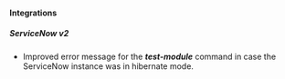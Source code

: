 
#### Integrations
##### ServiceNow v2
- Improved error message for the ***test-module*** command in case the ServiceNow instance was in hibernate mode.